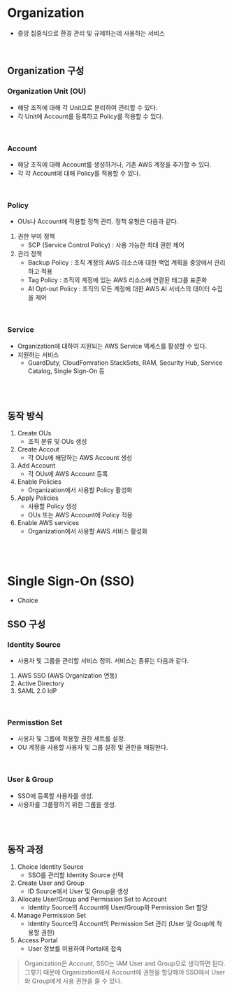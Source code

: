 # Organization
* 중앙 집중식으로 환경 관리 및 규제하는데 사용하는 서비스
</br>

## Organization 구성
### Organization Unit (OU)
* 해당 조직에 대해 각 Unit으로 분리하여 관리할 수 있다.
* 각 Unit에 Account를 등록하고 Policy를 적용할 수 있다.
</br>

### Account
* 해당 조직에 대해 Account를 생성하거나, 기존 AWS 계정을 추가할 수 있다.
* 각 각 Account에 대해 Policy를 적용할 수 있다.
</br>

### Policy
* OUs나 Account에 적용할 정책 관리. 정책 유형은 다음과 같다.
1. 권한 부여 정책
    * SCP (Service Control Policy) : 사용 가능한 최대 권한 제어
2. 관리 정책   
    * Backup Policy : 조직 계정의 AWS 리소스에 대한 백업 계획을 중앙에서 관리하고 적용
    * Tag Policy : 조직의 계정에 있는 AWS 리소스에 연결된 태그를 표준화
    * AI Opt-out Policy : 조직의 모든 계정에 대한 AWS AI 서비스의 데이터 수집을 제어
</br>

### Service 
* Organization에 대하여 지원되는 AWS Service 액세스를 활성할 수 있다.
* 지원하는 서비스
    * GuardDuty, CloudFomration StackSets, RAM, Security Hub, Service Catalog, Single Sign-On 등
</br>
</br>


## 동작 방식
1. Create OUs
    * 조직 분류 및 OUs 생성
2. Create Accout
    * 각 OUs에 해당하는 AWS Account 생성
3. Add Account
    * 각 OUs에 AWS Account 등록
4. Enable Policies
    * Organization에서 사용할 Policy 활성화
5. Apply Policies
    * 사용할 Policy 생성
    * OUs 또는 AWS Account에 Policy 적용
6. Enable AWS services
    * Organization에서 사용할 AWS 서비스 활성화
</br>
</br>



# Single Sign-On (SSO)
* Choice 

## SSO 구성
### Identity Source
* 사용자 및 그룹을 관리할 서비스 정의. 서비스는 종류는 다음과 같다.
1. AWS SSO (AWS Organization 연동)
2. Active Directory 
3. SAML 2.0 IdP
</br>

### Permisstion Set
* 사용자 및 그룹에 적용할 권한 세트를 설정.
* OU 계정을 사용할 사용자 및 그룹 설정 및 권한을 매핑한다.
</br>

### User & Group
* SSO에 등록할 사용자를 생성.
* 사용자를 그룹핑하기 위한 그룹을 생성.
</br>
</br>

## 동작 과정
1. Choice Identity Source
    * SSO를 관리할 Identity Source 선택
2. Create User and Group
    * ID Source에서 User 및 Group을 생성
3. Allocate User/Group and Permission Set to Account
    * Identity Source의 Account에 User/Group와 Permission Set 할당
4. Manage Permission Set
    * Identity Source의 Account의 Permission Set 관리 (User 및 Goup에 적용할 권한)
5. Access Portal
    * User 정보를 이용하여 Portal에 접속


> Organization은 Account, SSO는 IAM User and Group으로 생각하면 된다. 그렇기 때문에 Organization에서 Account에 권한을 할당해야 SSO에서 User와 Group에게 사용 권한을 줄 수 있다.